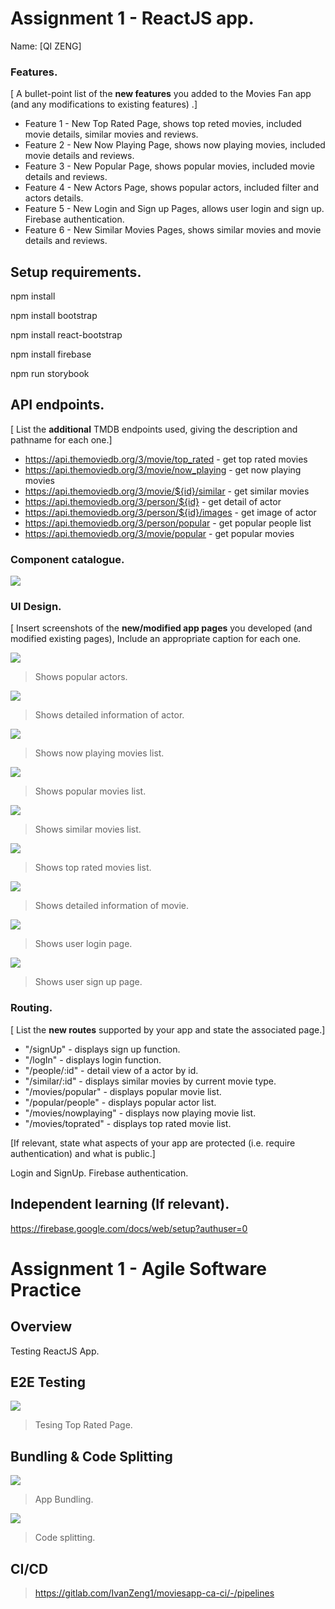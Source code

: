 # Assignment 1 - ReactJS app.

Name: [QI ZENG]

### Features.
[ A bullet-point list of the __new features__ you added to the Movies Fan app (and any modifications to existing features) .]
 
+ Feature 1 - New Top Rated Page, shows top reted movies, included movie details, similar movies and reviews.
+ Feature 2 - New Now Playing Page, shows now playing movies, included movie details and reviews.
+ Feature 3 - New Popular Page, shows popular movies, included movie details and reviews.
+ Feature 4 - New Actors Page, shows popular actors, included filter and actors details.
+ Feature 5 - New Login and Sign up Pages, allows user login and sign up. Firebase authentication.
+ Feature 6 - New Similar Movies Pages, shows similar movies and movie details and reviews.

## Setup requirements.

npm install

npm install bootstrap

npm install react-bootstrap

npm install firebase

npm run storybook

## API endpoints.

[ List the __additional__ TMDB endpoints used, giving the description and pathname for each one.] 

+ https://api.themoviedb.org/3/movie/top_rated - get top rated movies
+ https://api.themoviedb.org/3/movie/now_playing - get now playing movies
+ https://api.themoviedb.org/3/movie/${id}/similar - get similar movies
+ https://api.themoviedb.org/3/person/${id} - get detail of actor
+ https://api.themoviedb.org/3/person/${id}/images - get image of actor
+ https://api.themoviedb.org/3/person/popular - get popular people list
+ https://api.themoviedb.org/3/movie/popular - get popular movies

### Component catalogue.

![](./images/storybook.png)

### UI Design.

[ Insert screenshots of the __new/modified app pages__ you developed (and modified existing pages), Include an appropriate caption for each one.

![ ](./images/popularActors.png)

>Shows popular actors.

![ ](./images/actor'sDetail.png)

>Shows detailed information of actor.

![ ](./images/nowPlaying.png)

>Shows now playing movies list.

![ ](./images/popularMovies.png)

>Shows popular movies list.

![ ](./images/similarMovies.png)

>Shows similar movies list.

![ ](./images/topRated.png)

>Shows top rated movies list.

![ ](./images/movieDetail.png)

>Shows detailed information of movie.

![ ](./images/login.png)

>Shows user login page.

![ ](./images/signUp.png)

>Shows user sign up page.


### Routing.

[ List the __new routes__ supported by your app and state the associated page.]

+ "/signUp" - displays sign up function.
+ "/logIn" - displays login function.
+ "/people/:id" - detail view of a actor by id.
+ "/similar/:id" - displays similar movies by current movie type.
+ "/movies/popular" - displays popular movie list.
+ "/popular/people" - displays popular actor list.
+ "/movies/nowplaying" - displays now playing movie list.
+ "/movies/toprated" - displays top rated movie list.

[If relevant, state what aspects of your app are protected (i.e. require authentication) and what is public.]

Login and SignUp. Firebase authentication.

## Independent learning (If relevant).

https://firebase.google.com/docs/web/setup?authuser=0



# Assignment 1 - Agile Software Practice

## Overview

Testing ReactJS App.

## E2E Testing

![ ](./images/trTesting.png)

>Tesing Top Rated Page.

## Bundling & Code Splitting

![ ](./images/bundling.png)

>App Bundling.

![ ](./images/splitting.png)

>Code splitting.

## CI/CD

>https://gitlab.com/IvanZeng1/moviesapp-ca-ci/-/pipelines

